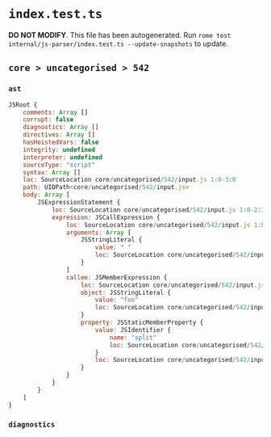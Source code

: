 # `index.test.ts`

**DO NOT MODIFY**. This file has been autogenerated. Run `rome test internal/js-parser/index.test.ts --update-snapshots` to update.

## `core > uncategorised > 542`

### `ast`

```javascript
JSRoot {
	comments: Array []
	corrupt: false
	diagnostics: Array []
	directives: Array []
	hasHoistedVars: false
	integrity: undefined
	interpreter: undefined
	sourceType: "script"
	syntax: Array []
	loc: SourceLocation core/uncategorised/542/input.js 1:0-3:0
	path: UIDPath<core/uncategorised/542/input.js>
	body: Array [
		JSExpressionStatement {
			loc: SourceLocation core/uncategorised/542/input.js 1:0-2:11
			expression: JSCallExpression {
				loc: SourceLocation core/uncategorised/542/input.js 1:0-2:11
				arguments: Array [
					JSStringLiteral {
						value: " "
						loc: SourceLocation core/uncategorised/542/input.js 2:7-2:10
					}
				]
				callee: JSMemberExpression {
					loc: SourceLocation core/uncategorised/542/input.js 1:0-2:6
					object: JSStringLiteral {
						value: "foo"
						loc: SourceLocation core/uncategorised/542/input.js 1:0-1:5
					}
					property: JSStaticMemberProperty {
						value: JSIdentifier {
							name: "split"
							loc: SourceLocation core/uncategorised/542/input.js 2:1-2:6 (split)
						}
						loc: SourceLocation core/uncategorised/542/input.js 2:1-2:6 (split)
					}
				}
			}
		}
	]
}
```

### `diagnostics`

```

```
